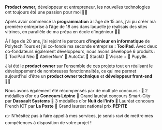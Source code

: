 **Product owner,** développeur et entrepreneur, les nouvelles technologies ont toujours été une passion pour moi 👨‍💻

Après avoir commencé la **programmation** à l’âge de 15 ans, j’ai pu créer ma première entreprise à l’âge de 18 ans dans laquelle je réalisais des sites vitrines, en parallèle de ma prépa en école d’ingénieur 🧑‍🎓

À l'âge de 20 ans, j’ai rejoint le parcours **d'ingénieur en informatique** de Polytech Tours et j’ai co-fondé ma seconde entreprise : **ToolPad.** Avec deux co-fondateurs également développeurs, nous avons développé 6 produits : 
  🔹 ToolPad Néo 
  🔹 AtelierNum'
  🔹 AutoCut
  🔹 StackD
  🔹 Visiste +
  🔹 Pupylle.

J’ai été le **product owner** sur l’ensemble de ces projets tout en réalisant le développement de nombreuses fonctionnalités, ce qui me permet aujourd’hui d’être un **product owner technique** et **développeur front-end** 👨‍💻


Nous avons également été récompensés par de multiple concours : 
  🏅 2 médailles d’or du **Concours Lépine**
  🏅 Grand lauréat concours Smart-City par **Dassault Systems**
  🏅 3 médailles d’or **Nuit de l'info**
  🏅 Lauréat concours French IOT par **La Poste**
  🏅 Grand lauréat national prix **PEPITE**

👉 N’hésitez pas à faire appel à mes services, je serais ravi de mettre mes compétences à disposition de votre projet !
